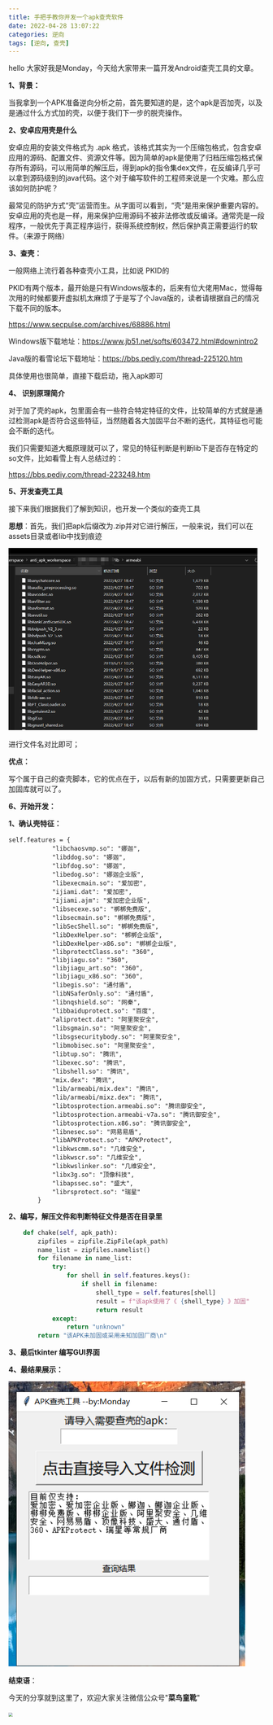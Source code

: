 ```yaml
---
title: 手把手教你开发一个apk查壳软件
date: 2022-04-28 13:07:22
categories: 逆向
tags: [逆向, 查壳]
---
```


hello 大家好我是Monday，今天给大家带来一篇开发Android查壳工具的文章。

<!--more-->

**1、背景：**

当我拿到一个APK准备逆向分析之前，首先要知道的是，这个apk是否加壳，以及是通过什么方式加的壳，以便于我们下一步的脱壳操作。

**2、安卓应用壳是什么**

安卓应用的安装文件格式为 .apk 格式，该格式其实为一个压缩包格式，包含安卓应用的源码、配置文件、资源文件等。因为简单的apk是使用了归档压缩包格式保存所有源码，可以用简单的解压后，得到apk的指令集dex文件，在反编译几乎可以拿到源码级别的java代码。这个对于编写软件的工程师来说是一个灾难。那么应该如何防护呢？

最常见的防护方式“壳”运营而生。从字面可以看到，“壳”是用来保护重要内容的。安卓应用的壳也是一样，用来保护应用源码不被非法修改或反编译。通常壳是一段程序，一般优先于真正程序运行，获得系统控制权，然后保护真正需要运行的软件。（来源于网络）

**3、查壳：**

一般网络上流行着各种查壳小工具，比如说 PKID的

PKID有两个版本，最开始是只有Windows版本的，后来有位大佬用Mac，觉得每次用的时候都要开虚拟机太麻烦了于是写了个Java版的，读者请根据自己的情况下载不同的版本。

https://www.secpulse.com/archives/68886.html

Windows版下载地址：https://www.jb51.net/softs/603472.html#downintro2

Java版的看雪论坛下载地址：https://bbs.pediy.com/thread-225120.htm

具体使用也很简单，直接下载启动，拖入apk即可

**4、 识别原理简介**

对于加了壳的apk，包里面会有一些符合特定特征的文件，比较简单的方式就是通过检测apk是否符合这些特征，当然随着各大加固平台不断的迭代，其特征也可能会不断的迭代。

我们只需要知道大概原理就可以了，常见的特征判断是判断lib下是否存在特定的so文件，比如看雪上有人总结过的：

https://bbs.pediy.com/thread-223248.htm

**5、开发查壳工具**

接下来我们根据我们了解到知识，也开发一个类似的查壳工具

**思想**：首先，我们把apk后缀改为.zip并对它进行解压，一般来说，我们可以在assets目录或者lib中找到痕迹

<img src="./手把手教你开发一个apk查壳软件/1.jpg" style="zoom: 50%;" />

进行文件名对比即可；

**优点：**

写个属于自己的查壳脚本，它的优点在于，以后有新的加固方式，只需要更新自己加固库就可以了。

**6、开始开发：**

**1、确认壳特征：**

```
self.features = {
            "libchaosvmp.so": "娜迦",
            "libddog.so": "娜迦",
            "libfdog.so": "娜迦",
            "libedog.so": "娜迦企业版",
            "libexecmain.so": "爱加密",
            "ijiami.dat": "爱加密",
            "ijiami.ajm": "爱加密企业版",
            "libsecexe.so": "梆梆免费版",
            "libsecmain.so": "梆梆免费版",
            "libSecShell.so": "梆梆免费版",
            "libDexHelper.so": "梆梆企业版",
            "libDexHelper-x86.so": "梆梆企业版",
            "libprotectClass.so": "360",
            "libjiagu.so": "360",
            "libjiagu_art.so": "360",
            "libjiagu_x86.so": "360",
            "libegis.so": "通付盾",
            "libNSaferOnly.so": "通付盾",
            "libnqshield.so": "网秦",
            "libbaiduprotect.so": "百度",
            "aliprotect.dat": "阿里聚安全",
            "libsgmain.so": "阿里聚安全",
            "libsgsecuritybody.so": "阿里聚安全",
            "libmobisec.so": "阿里聚安全",
            "libtup.so": "腾讯",
            "libexec.so": "腾讯",
            "libshell.so": "腾讯",
            "mix.dex": "腾讯",
            "lib/armeabi/mix.dex": "腾讯",
            "lib/armeabi/mixz.dex": "腾讯",
            "libtosprotection.armeabi.so": "腾讯御安全",
            "libtosprotection.armeabi-v7a.so": "腾讯御安全",
            "libtosprotection.x86.so": "腾讯御安全",
            "libnesec.so": "网易易盾",
            "libAPKProtect.so": "APKProtect",
            "libkwscmm.so": "几维安全",
            "libkwscr.so": "几维安全",
            "libkwslinker.so": "几维安全",
            "libx3g.so": "顶像科技",
            "libapssec.so": "盛大",
            "librsprotect.so": "瑞星"
        }
```

**2、编写，解压文件和判断特征文件是否在目录里**

```python
    def chake(self, apk_path):
        zipfiles = zipfile.ZipFile(apk_path)
        name_list = zipfiles.namelist()
        for filename in name_list:
            try:
                for shell in self.features.keys():
                    if shell in filename:
                        shell_type = self.features[shell]
                        result = f"该apk使用了《 {shell_type} 》加固"
                        return result
            except:
                return "unknown"
        return "该APK未加固或采用未知加固厂商\n"
```

**3、最后tkinter 编写GUI界面**

**4、最结果展示：**

<img src="./手把手教你开发一个apk查壳软件/2.jpg" style="zoom: 100%;" />



**结束语**：

​	今天的分享就到这里了，欢迎大家关注微信公众号"**菜鸟童靴**"

<img src="./手把手教你开发一个apk查壳软件/微信.png" style="zoom: 50%;" />